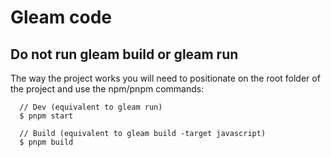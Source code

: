 # Gleam code

## Do not run gleam build or gleam run

The way the project works you will need to positionate on the root folder of the project and use the npm/pnpm commands:

      // Dev (equivalent to gleam run)
      $ pnpm start 

      // Build (equivalent to gleam build -target javascript)
      $ pnpm build
